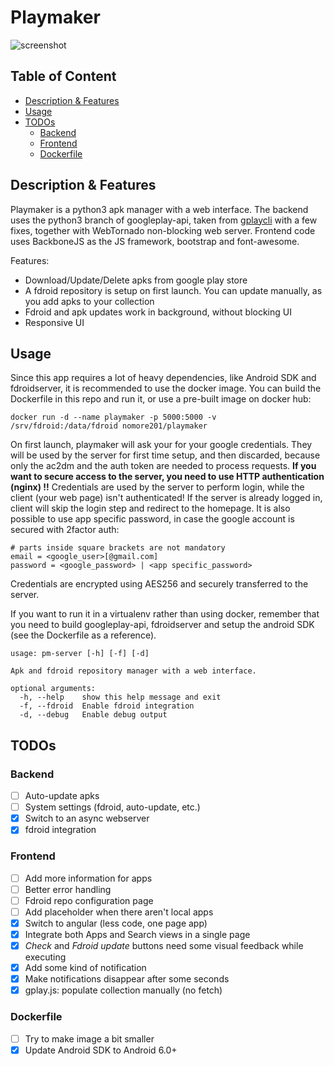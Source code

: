 # Playmaker

![screenshot](https://github.com/NoMore201/playmaker/raw/master/example1.png)

## Table of Content

* [Description & Features](#desc)
* [Usage](#usage)
* [TODOs](#todos)
  * [Backend](#todos-backend)
  * [Frontend](#todos-frontend)
  * [Dockerfile](#todos-docker)

<a name="desc"/>

## Description & Features

Playmaker is a python3 apk manager with a web interface. The backend uses the python3 branch of googleplay-api, taken from [gplaycli](https://github.com/matlink/gplaycli)
with a few fixes, together with WebTornado non-blocking web server. Frontend code uses BackboneJS as the JS framework, bootstrap and font-awesome.

Features:
* Download/Update/Delete apks from google play store
* A fdroid repository is setup on first launch. You can update manually, as
you add apks to your collection
* Fdroid and apk updates work in background, without blocking UI
* Responsive UI

<a name="usage"/>

## Usage

Since this app requires a lot of heavy dependencies, like Android SDK and fdroidserver, it is recommended to use the docker image. You can build the Dockerfile in this repo and run it, or use a pre-built image on docker hub:

```
docker run -d --name playmaker -p 5000:5000 -v /srv/fdroid:/data/fdroid nomore201/playmaker
```

On first launch, playmaker will ask your for your google credentials. They will be used by the server for first time setup, and then discarded, because only the ac2dm and the auth token are needed to process requests.
**If you want to secure access to the server, you need to use HTTP authentication (nginx) !!** Credentials are used by the server to perform login, while the client (your web page) isn't authenticated! If the server is already logged in, client will skip the login step and redirect to the homepage.
It is also possible to use app specific password, in case the google account is secured with 2factor auth:

```
# parts inside square brackets are not mandatory
email = <google_user>[@gmail.com]
password = <google_password> | <app specific_password>
```

Credentials are encrypted using AES256 and securely transferred to the server.

If you want to run it in a virtualenv rather than using docker, remember that you need to build googleplay-api, fdroidserver and setup the android SDK (see the Dockerfile as a reference).

```
usage: pm-server [-h] [-f] [-d]

Apk and fdroid repository manager with a web interface.

optional arguments:
  -h, --help    show this help message and exit
  -f, --fdroid  Enable fdroid integration
  -d, --debug   Enable debug output
```

<a name="todos"/>

## TODOs

<a name="todos-backend"/>

### Backend

- [ ] Auto-update apks
- [ ] System settings (fdroid, auto-update, etc.)
- [x] Switch to an async webserver
- [x] fdroid integration

<a name="todos-frontend"/>

### Frontend

- [ ] Add more information for apps
- [ ] Better error handling
- [ ] Fdroid repo configuration page
- [ ] Add placeholder when there aren't local apps
- [x] Switch to angular (less code, one page app)
- [x] Integrate both Apps and Search views in a single page
- [x] *Check* and *Fdroid update* buttons need some visual feedback while executing
- [x] Add some kind of notification
- [x] Make notifications disappear after some seconds
- [x] gplay.js: populate collection manually (no fetch)

<a name="todos-docker"/>

### Dockerfile

- [ ] Try to make image a bit smaller
- [x] Update Android SDK to Android 6.0+
